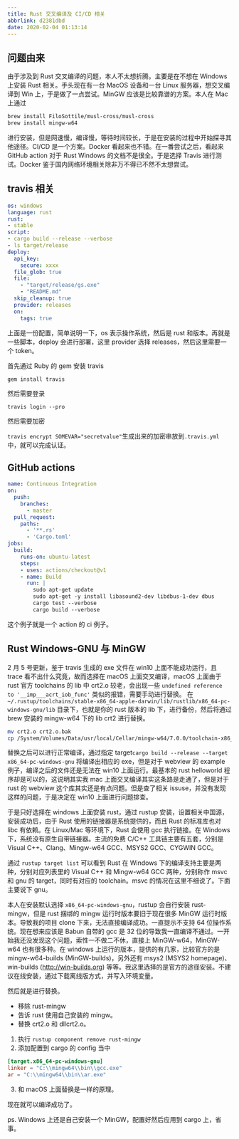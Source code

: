 ```yaml
---
title: Rust 交叉编译及 CI/CD 相关
abbrlink: d2381dbd
date: 2020-02-04 01:13:14
---
```


## 问题由来

由于涉及到 Rust 交叉编译的问题，本人不太想折腾。主要是在不想在 Windows 上安装 Rust 相关。手头现在有一台 MacOS 设备和一台 Linux 服务器，想交叉编译到 Win 上，于是做了一点尝试。MinGW 应该是比较靠谱的方案。本人在 Mac 上通过
``` bash
brew install FiloSottile/musl-cross/musl-cross
brew install mingw-w64
```
进行安装，但是网速慢，编译慢，等待时间较长，于是在安装的过程中开始探寻其他途径。CI/CD 是一个方案。Docker 看起来也不错。在一番尝试之后，看起来 GitHub action 对于 Rust Windows 的文档不是很全。于是选择 Travis 进行测试。Docker 鉴于国内网络环境相关除非万不得已不然不太想尝试。

## travis 相关

``` yml
os: windows
language: rust
rust:
- stable
script:
- cargo build --release --verbose
- ls target/release
deploy:
  api_key:
    secure: xxxx
  file_glob: true
  file:
    - "target/release/gs.exe"
    - "README.md"
  skip_cleanup: true
  provider: releases
  on:
    tags: true
```

上面是一份配置，简单说明一下，os 表示操作系统，然后是 rust 和版本。再就是一些脚本，deploy 会进行部署，这里 provider 选择 releases，然后这里需要一个 token。

首先通过 Ruby 的 gem 安装 travis

`gem install travis`

然后需要登录

`travis login --pro`

然后需要加密

`travis encrypt SOMEVAR="secretvalue"`生成出来的加密串放到`.travis.yml` 中，就可以完成认证。

## GitHub actions

``` yml
name: Continuous Integration
on:
  push:
    branches:
      - master
  pull_request:
    paths:
      - '**.rs'
      - 'Cargo.toml'
jobs:
  build:
    runs-on: ubuntu-latest
    steps:
    - uses: actions/checkout@v1
    - name: Build
      run: |
        sudo apt-get update
        sudo apt-get -y install libasound2-dev libdbus-1-dev dbus
        cargo test --verbose
        cargo build --verbose
```

这个例子就是一个 action 的 ci 例子。

## Rust Windows-GNU 与 MinGW

2 月 5 号更新，鉴于 travis 生成的 exe 文件在 win10 上面不能成功运行，且 trace 看不出什么究竟，故而选择在 macOS 上面交叉编译，macOS 上面由于 rust 官方 toolchains 的 lib 中 crt2.o 较老，会出现一些 `undefined reference to '__imp___acrt_iob_func'` 类似的报错，需要手动进行替换。
在 `~/.rustup/toolchains/stable-x86_64-apple-darwin/lib/rustlib/x86_64-pc-windows-gnu/lib` 目录下，也就是你的 rust 版本的 lib 下，进行备份，然后将通过 brew 安装的 mingw-w64 下的 lib crt2 进行替换。

``` bash
mv crt2.o crt2.o.bak
cp /System/Volumes/Data/usr/local/Cellar/mingw-w64/7.0.0/toolchain-x86_64/x86_64-w64-mingw32/lib/crt2.o ./
```

替换之后可以进行正常编译，通过指定 target`cargo build --release --target x86_64-pc-windows-gnu` 将编译出相应的 exe，但是对于 webview 的 example 例子，编译之后的文件还是无法在 win10 上面运行。最基本的 rust helloworld 程序却是可以的，这说明其实我 mac 上面交叉编译其实这条路是走通了，但是对于 rust 的 webview 这个库其实还是有点问题。但是查了相关 issuse，并没有发现这样的问题，于是决定在 win10 上面进行问题排查。

于是只好选择在 windows 上面安装 rust，通过 rustup 安装，设置相关中国源，安装成功后，由于 Rust 使用的链接器是系统提供的，而且 Rust 的标准库也对 libc 有依赖。在 Linux/Mac 等环境下，Rust 会使用 gcc 执行链接。在 Windows 下，系统没有原生自带链接器。主流的免费 C/C++ 工具链主要有五套，分别是 Visual C++、Clang、Mingw-w64 GCC、MSYS2 GCC、CYGWIN GCC。

通过 `rustup target list` 可以看到 Rust 在 Windows 下的编译支持主要是两种，分别对应列表里的 Visual C++ 和 Mingw-w64 GCC 两种，分别称作 msvc 和 gnu 的 target，同时有对应的 toolchain。msvc 的情况在这里不细说了。下面主要说下 gnu。

本人在安装默认选择 `x86_64-pc-windows-gnu`，rustup 会自行安装 rust-mingw，但是 rust 捆绑的 mingw 运行时版本要旧于现在很多 MinGW 运行时版本。导致我的项目 clone 下来，无法直接编译成功。一直提示不支持 64 位操作系统。现在想来应该是 Babun 自带的 gcc 是 32 位的导致我一直编译不通过。一开始我还没发现这个问题，索性一不做二不休，直接上 MinGW-w64，MinGW-w64 也有很多种。在 windows 上运行的版本，提供的有几家，比较官方的是 mingw-w64-builds (MinGW-builds)，另外还有 msys2 (MSYS2 homepage)、win-builds (http://win-builds.org) 等等。我这里选择的是官方的途径安装。不建议在线安装，通过下载离线版方式，并写入环境变量。

然后就是进行替换。
- 移除 rust-mingw
- 告诉 rust 使用自己安装的 mingw。
- 替换 crt2.o 和 dllcrt2.o。


1. 执行 `rustup component remove rust-mingw`
2. 添加配置到 cargo 的 config 当中
``` toml
[target.x86_64-pc-windows-gnu]
linker = "C:\\mingw64\\bin\\gcc.exe"
ar = "C:\\mingw64\\bin\\ar.exe"
```
3. 和 macOS 上面替换是一样的原理。

现在就可以编译成功了。

ps. Windows 上还是自己安装一个 MinGW，配置好然后应用到 cargo 上，省事。
